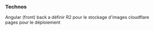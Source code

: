 ### Technos
Angular (front)
back a définir
R2 pour le stockage d'images
cloudflare pages pour le déploiement



